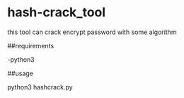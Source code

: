 # hash-crack_tool
this tool can crack encrypt password with some algorithm


##requirements

-python3


##usage

python3 hashcrack.py
